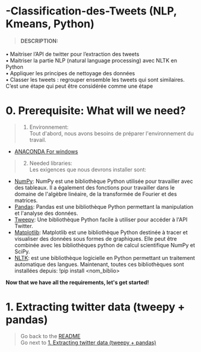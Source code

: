 # -Classification-des-Tweets (NLP, Kmeans, Python) 

> #### DESCRIPTION:
• Maitriser l’API de twitter pour l’extraction des tweets<br/>
• Maitriser la partie NLP (natural language processing) avec NLTK en Python<br/>
• Appliquer les principes de nettoyage des données<br/>
• Classer les tweets : regrouper ensemble les tweets qui sont similaires. C’est une étape qui peut
être considérée comme une étape 

# 0. Prerequisite: What will we need?
>1. Environnement:<br/>
Tout d'abord, nous avons besoins de préparer l'environnement du travail.
* [ANACONDA For windows](https://www.anaconda.com/products/individual)
>2. Needed libraries:<br/>
Les exigences que nous devrons installer sont:<br/>
* [NumPy](http://www.numpy.org/): NumPy est une bibliothèque Python utilisée pour travailler avec des tableaux.
Il a également des fonctions pour travailler dans le domaine de l'algèbre linéaire, de la transformée de Fourier et des matrices.
* [Pandas](http://pandas.pydata.org/): Pandas est une bibliothèque Python permettant la manipulation et l'analyse des données.
* [Tweepy](http://www.tweepy.org/): Une bibliothèque Python facile à utiliser pour accéder à l'API Twitter.
* [Matplotlib](http://matplotlib.org/): Matplotlib est une bibliothèque Python destinée à tracer et visualiser des données sous formes de graphiques. Elle peut être combinée avec les bibliothèques python de calcul scientifique NumPy et SciPy.
* [NLTK](https://www.nltk.org//): est une bibliothèque logicielle en Python permettant un traitement automatique des langues.
Maintenant, toutes ces bibliothèques sont installées depuis: !pip install <nom_biblio>

**Now that we have all the requirements, let's get started!**

# 1. Extracting twitter data (tweepy + pandas)


> Go back to the [README](https://github.com/RodolfoFerro/pandas_twitter/blob/master/README.md)<br>
> Go next to [1. Extracting twitter data (tweepy + pandas)](https://github.com/RodolfoFerro/pandas_twitter/blob/master/01-extracting-data.md)<br>
